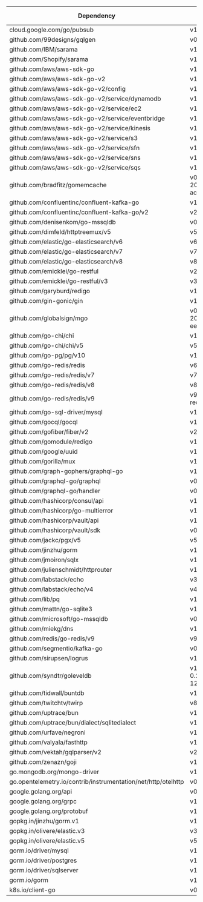 | Dependency | Minimum Version | Maximum Version | Auto-Instrumented |
|------------|-----------------|-----------------|-----------------|
| cloud.google.com/go/pubsub | v1.33.0 | v1.45.3 | true
| github.com/99designs/gqlgen | v0.17.36 | v0.17.61 | true
| github.com/IBM/sarama | v1.40.0 | v1.43.3 | true
| github.com/Shopify/sarama | v1.38.1 | v1.43.3 | true
| github.com/aws/aws-sdk-go | v1.44.327 | v1.55.5 | false
| github.com/aws/aws-sdk-go-v2 | v1.20.3 | v2.0.0-preview.4+incompatible | true
| github.com/aws/aws-sdk-go-v2/config | v1.18.21 | v1.28.7 | false
| github.com/aws/aws-sdk-go-v2/service/dynamodb | v1.21.4 | v1.38.1 | false
| github.com/aws/aws-sdk-go-v2/service/ec2 | v1.93.2 | v1.198.1 | false
| github.com/aws/aws-sdk-go-v2/service/eventbridge | v1.20.4 | v1.36.1 | false
| github.com/aws/aws-sdk-go-v2/service/kinesis | v1.18.4 | v1.32.8 | false
| github.com/aws/aws-sdk-go-v2/service/s3 | v1.32.0 | v1.71.1 | false
| github.com/aws/aws-sdk-go-v2/service/sfn | v1.19.4 | v1.34.2 | false
| github.com/aws/aws-sdk-go-v2/service/sns | v1.21.4 | v1.33.8 | false
| github.com/aws/aws-sdk-go-v2/service/sqs | v1.24.4 | v1.37.3 | false
| github.com/bradfitz/gomemcache | v0.0.0-20230611145640-acc696258285 | github.com/bradfitz/gomemcache | false
| github.com/confluentinc/confluent-kafka-go | v1.9.2 | v1.9.3-RC3 | false
| github.com/confluentinc/confluent-kafka-go/v2 | v2.2.0 | v2.6.1 | false
| github.com/denisenkom/go-mssqldb | v0.11.0 | v0.12.3 | false
| github.com/dimfeld/httptreemux/v5 | v5.5.0 | v5.5.0 | false
| github.com/elastic/go-elasticsearch/v6 | v6.8.5 | v6.8.10 | false
| github.com/elastic/go-elasticsearch/v7 | v7.17.10 | v7.17.10 | false
| github.com/elastic/go-elasticsearch/v8 | v8.15.0 | v8.17.0 | false
| github.com/emicklei/go-restful | v2.16.0+incompatible | v2.16.0+incompatible | false
| github.com/emicklei/go-restful/v3 | v3.11.0 | v3.12.1 | false
| github.com/garyburd/redigo | v1.6.4 | v1.6.4 | false
| github.com/gin-gonic/gin | v1.9.1 | v1.10.0 | true
| github.com/globalsign/mgo | v0.0.0-20181015135952-eeefdecb41b8 | github.com/globalsign/mgo | false
| github.com/go-chi/chi | v1.5.4 | v4.1.2+incompatible | true
| github.com/go-chi/chi/v5 | v5.0.10 | v5.2.0 | true
| github.com/go-pg/pg/v10 | v10.11.1 | v10.14.0 | false
| github.com/go-redis/redis | v6.15.9+incompatible | v6.15.9+incompatible | false
| github.com/go-redis/redis/v7 | v7.4.1 | v7.4.1 | true
| github.com/go-redis/redis/v8 | v8.11.5 | v8.11.5 | true
| github.com/go-redis/redis/v9 | v9.7.0   // renamed to redis/go-redis in v9 | v9.7.0 | false
| github.com/go-sql-driver/mysql | v1.6.0 | v1.8.1 | false
| github.com/gocql/gocql | v1.6.0 | v1.7.0 | true
| github.com/gofiber/fiber/v2 | v2.52.5 | v2.52.5 | true
| github.com/gomodule/redigo | v1.8.9 | v1.9.2 | false
| github.com/google/uuid | v1.5.0 | v1.6.0 | false
| github.com/gorilla/mux | v1.8.0 | v1.8.1 | true
| github.com/graph-gophers/graphql-go | v1.5.0 | v1.5.0 | true
| github.com/graphql-go/graphql | v0.8.1 | v0.8.1 | true
| github.com/graphql-go/handler | v0.2.3 | v0.2.4 | false
| github.com/hashicorp/consul/api | v1.24.0 | v1.31.0 | false
| github.com/hashicorp/go-multierror | v1.1.1 | v1.1.1 | false
| github.com/hashicorp/vault/api | v1.9.2 | v1.15.0 | false
| github.com/hashicorp/vault/sdk | v0.9.2 | v0.14.0 | false
| github.com/jackc/pgx/v5 | v5.6.0 | v5.7.2 | false
| github.com/jinzhu/gorm | v1.9.16 | v1.9.16 | true
| github.com/jmoiron/sqlx | v1.3.5 | v1.4.0 | false
| github.com/julienschmidt/httprouter | v1.3.0 | v1.3.0 | true
| github.com/labstack/echo | v3.3.10+incompatible | v3.3.10+incompatible | false
| github.com/labstack/echo/v4 | v4.11.1 | v4.13.3 | true
| github.com/lib/pq | v1.10.2 | v1.10.9 | false
| github.com/mattn/go-sqlite3 | v1.14.18 | v1.14.24 | false
| github.com/microsoft/go-mssqldb | v0.21.0 | v1.8.0 | false
| github.com/miekg/dns | v1.1.55 | v1.1.62 | false
| github.com/redis/go-redis/v9 | v9.7.0 | v9.7.0 | true
| github.com/segmentio/kafka-go | v0.4.42 | v0.4.47 | true
| github.com/sirupsen/logrus | v1.9.3 | v1.9.3 | true
| github.com/syndtr/goleveldb | v1.0.1-0.20220721030215-126854af5e6d | v1.0.0 | false
| github.com/tidwall/buntdb | v1.3.0 | v1.3.2 | false
| github.com/twitchtv/twirp | v8.1.3+incompatible | v8.1.3+incompatible | true
| github.com/uptrace/bun | v1.1.17 | v1.2.6 | false
| github.com/uptrace/bun/dialect/sqlitedialect | v1.1.17 | v1.2.6 | false
| github.com/urfave/negroni | v1.0.0 | v1.0.0 | false
| github.com/valyala/fasthttp | v1.51.0 | v1.58.0 | false
| github.com/vektah/gqlparser/v2 | v2.5.16 | v2.5.21 | false
| github.com/zenazn/goji | v1.0.1 | v1.0.1 | false
| go.mongodb.org/mongo-driver | v1.12.1 | v1.17.1 | false
| go.opentelemetry.io/contrib/instrumentation/net/http/otelhttp | v0.44.0 | v0.58.0 | false
| google.golang.org/api | v0.128.0 | v0.214.0 | false
| google.golang.org/grpc | v1.57.1 | v1.70.0-dev | true
| google.golang.org/protobuf | v1.33.0 | v1.36.1 | false
| gopkg.in/jinzhu/gorm.v1 | v1.9.2 | v1.9.2 | false
| gopkg.in/olivere/elastic.v3 | v3.0.75 | v3.0.75 | false
| gopkg.in/olivere/elastic.v5 | v5.0.84 | v5.0.86 | false
| gorm.io/driver/mysql | v1.0.1 | v1.5.7 | false
| gorm.io/driver/postgres | v1.4.6 | v1.5.11 | false
| gorm.io/driver/sqlserver | v1.4.2 | v1.5.4 | false
| gorm.io/gorm | v1.25.3 | v1.25.12 | true
| k8s.io/client-go | v0.23.17 | v0.33.0-alpha.0 | true
